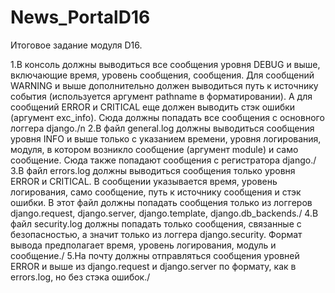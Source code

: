 # News_PortalD16
Итоговое задание модуля D16.

1.В консоль должны выводиться все сообщения уровня DEBUG и выше, включающие время, уровень сообщения, сообщения. Для сообщений WARNING и выше дополнительно должен выводиться путь к источнику события (используется аргумент pathname в форматировании). А для сообщений ERROR и CRITICAL еще должен выводить стэк ошибки (аргумент exc_info). Сюда должны попадать все сообщения с основного логгера django./n
2.В файл general.log должны выводиться сообщения уровня INFO и выше только с указанием времени, уровня логирования, модуля, в котором возникло сообщение (аргумент module) и само сообщение. Сюда также попадают сообщения с регистратора django./
3.В файл errors.log должны выводиться сообщения только уровня ERROR и CRITICAL. В сообщении указывается время, уровень логирования, само сообщение, путь к источнику сообщения и стэк ошибки. В этот файл должны попадать сообщения только из логгеров django.request, django.server, django.template, django.db_backends./
4.В файл security.log должны попадать только сообщения, связанные с безопасностью, а значит только из логгера django.security. Формат вывода предполагает время, уровень логирования, модуль и сообщение./
5.На почту должны отправляться сообщения уровней ERROR и выше из django.request и django.server по формату, как в errors.log, но без стэка ошибок./
